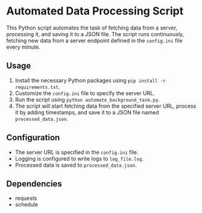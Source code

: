# Automated Data Processing Script

This Python script automates the task of fetching data from a server, processing it, and saving it to a JSON file. The script runs continuously, fetching new data from a server endpoint defined in the `config.ini` file every minute.

## Usage

1. Install the necessary Python packages using `pip install -r requirements.txt`.
2. Customize the `config.ini` file to specify the server URL.
3. Run the script using `python automate_background_task.py`.
4. The script will start fetching data from the specified server URL, process it by adding timestamps, and save it to a JSON file named `processed_data.json`.

## Configuration

- The server URL is specified in the `config.ini` file.
- Logging is configured to write logs to `log_file.log`.
- Processed data is saved to `processed_data.json`.

## Dependencies

- requests
- schedule

